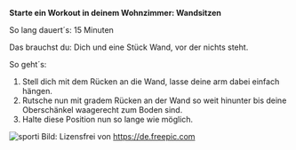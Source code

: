**Starte ein Workout in deinem Wohnzimmer: Wandsitzen**

So lang dauert´s: 15 Minuten

Das brauchst du: Dich und eine Stück Wand, vor der nichts steht.

So geht´s: 
1. Stell dich mit dem Rücken an die Wand, lasse deine arm dabei einfach hängen.
2. Rutsche nun mit gradem Rücken an der Wand so weit hinunter bis deine Oberschänkel waagerecht zum Boden sind.
3. Halte diese Position nun so lange wie möglich.


![sporti](https://image.freepik.com/vektoren-kostenlos/gym-icon-set-pack_24908-60545.jpg)
Bild: Lizensfrei von https://de.freepic.com
